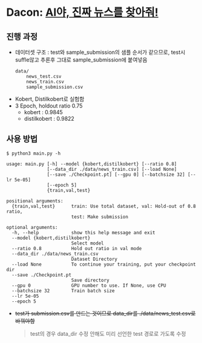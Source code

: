 # Dacon: [AI야, 진짜 뉴스를 찾아줘!](https://dacon.io/competitions/official/235658/overview/)
## 진행 과정
* 데이터셋 구조 : test와 sample_submission의 샘플 순서가 같으므로, test시 suffle않고 추론후 그대로 sample_submission에 붙여넣음
    ```shell
    data/
        news_test.csv
        news_train.csv
        sample_submission.csv
    ```
* Kobert, Distilkobert로 실험함
* 3 Epoch, holdout ratio 0.75 
    * kobert : 0.9845 
    * distilkobert : 0.9822

## 사용 방법
```shell
$ python3 main.py -h
```

```console
usage: main.py [-h] --model {kobert,distilkobert} [--ratio 0.8]
               [--data_dir ./data/news_train.csv] [--load None]
               [--save ./Checkpoint.pt] [--gpu 0] [--batchsize 32] [--lr 5e-05]
               [--epoch 5]
               {train,val,test}

positional arguments:
  {train,val,test}      train: Use total dataset, val: Hold-out of 0.8 ratio,
                        test: Make submission

optional arguments:
  -h, --help            show this help message and exit
  --model {kobert,distilkobert}
                        Select model
  --ratio 0.8           Hold out ratio in val mode
  --data_dir ./data/news_train.csv
                        Dataset Directory
  --load None           To continue your training, put your checkpoint dir
  --save ./Checkpoint.pt
                        Save directory
  --gpu 0               GPU number to use. If None, use CPU
  --batchsize 32        Train batch size
  --lr 5e-05
  --epoch 5
```

* ~~test가 submission.csv를 만드는 것이므로 data_dir를 ./data/news_test.csv로 바꿔야함~~
  > test의 경우 data_dir 수정 안해도 미리 선언한 test 경로로 가도록 수정